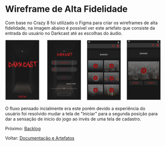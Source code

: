 # Wireframe de Alta Fidelidade

Com base no Crazy 8 foi utilizado o Figma para criar os wireframes de alta fidelidade, na imagem abaixo é possível ver este artefato que consiste da entrada do usuário no Darkcast até as escolhas do áudio.

![Fonte: Desenvolvido pela autora do projeto](../.gitbook/assets/wfaf.png)

O fluxo pensado incialmente era este porém devido a experiência do usuário foi resolvido mudar a tela de "Iniciar" para a segunda posição para dar a sensação de inicio do jogo ao invés de uma tela de cadastro.

Próximo: [Backlog](backlog.md)

Voltar: [Documentação e Artefatos](https://github.com/bklass/darkcast-documentation)

